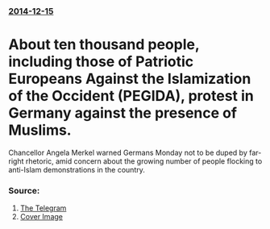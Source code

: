 ### [2014-12-15](/news/2014/12/15/index.md)

# About ten thousand people, including those of Patriotic Europeans Against the Islamization of the Occident (PEGIDA), protest in Germany against the presence of Muslims. 

Chancellor Angela Merkel warned Germans Monday not to be duped by far-right rhetoric, amid concern about the growing number of people flocking to anti-Islam demonstrations in the country.


### Source:

1. [The Telegram](http://www.thetelegram.com/News/Canada---World/2014-12-15/article-3977468/Anti-Islam-protests-grow-in-Germany/1)
1. [Cover Image](http://www.thetelegram.com/content/dam/tc/the-telegram/images/2014/12/15/dresden-2776908.jpg)
